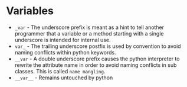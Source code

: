 # Variables
* `_var` - The underscore prefix is meant as a hint to tell another programmer that a variable
or a method starting with a single underscore is intended for internal use.
* `var_` - The trailing underscore postfix is used by convention to avoid naming conflicts within
python keywords.
* `__var` - A double underscore prefix causes the python interpreter to rewrite the attribute name
in order to avoid naming conflicts in sub classes. This is called `name mangling`.
* `__var__` - Remains untouched by python
